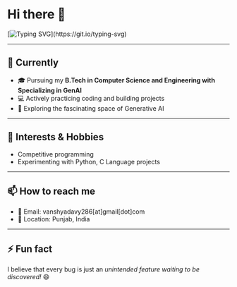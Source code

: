 # Hi there 👋

[![Typing SVG](https://readme-typing-svg.herokuapp.com?size=24&duration=3000&color=36BCF7&lines=I%E2%80%99m+Vansh+Yadav;B.Tech+(CSE)+Student;Specializing+in+Generative+AI;Python+Programming+C_Language;)](https://git.io/typing-svg)

---

## 🔭 Currently
- 🎓 Pursuing my **B.Tech in Computer Science and Engineering with Specializing in GenAI**
- 💻 Actively practicing coding and building projects
- 🤖 Exploring the fascinating space of Generative AI

---

## 🌱 Interests & Hobbies
- Competitive programming
- Experimenting with Python, C Language projects

---

## 📫 How to reach me
- 📧 Email: vanshyadavy286[at]gmail[dot]com  
- 📍 Location: Punjab, India

---

## ⚡ Fun fact
I believe that every bug is just an *unintended feature waiting to be discovered!* 😄
